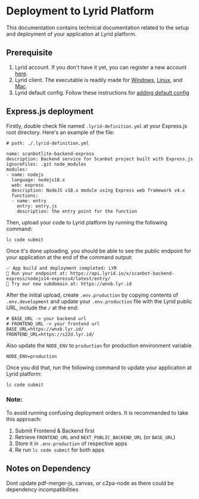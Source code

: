 # Deployment to Lyrid Platform

This documentation contains technical documentation related to the setup and deployment of your application at Lyrid platform.

## Prerequisite

1. Lyrid account. If you don't have it yet, you can register a new account [here](https://app.lyrid.io/register/).
2. Lyrid client. The executable is readily made for [Windows](https://api.lyrid.io/client/dl/win), [Linux](https://api.lyrid.io/client/dl/linux), and [Mac](https://api.lyrid.io/client/dl/mac).
3. Lyrid default config. Follow these instructions for [adding default config](https://docs.lyrid.io/initialization#adding-default-config)

## Express.js deployment

Firstly, double check file named `.lyrid-definition.yml` at your Express.js root directory. Here's an example of the file:

```
# path: ./.lyrid-definition.yml

name: scanbotlite-backend-express
description: Backend service for Scanbot project built with Express.js
ignoreFiles: .git node_modules
modules:
- name: nodejs
  language: nodejs18.x
  web: express
  description: NodeJS v18.x module using Express web framework v4.x
  functions:
  - name: entry
    entry: entry.js
    description: the entry point for the function
```

Then, upload your code to Lyrid platform by running the following command:

```
lc code submit
```

Once it's done uploading, you should be able to see the public endpoint for your application at the end of the command output:

```
✅ App build and deployment completed: LYR
🚀 Run your endpoint at: https://api.lyrid.io/x/scanbot-backend-express/nodejs14-express4/latest/entry/
🚀 Try our new subdomain at: https://wnxb.lyr.id
```

After the initial upload, create `.env.production` by copying contents of `.env.development` and update your `.env.production` file with the Lyrid public URL, include the `/` at the end:

```
# BASE_URL -> your backend url
# FRONTEND_URL -> your frontend url
BASE_URL=https://wnxb.lyr.id/
FRONTEND_URL=https://s22d.lyr.id/
```

Also update the `NODE_ENV` to `production` for production environment variable

```
NODE_ENV=production
```

Once you did that, run the following command to update your application at Lyrid platform:

```
lc code submit
```

### Note:
To avoid running confusing deployment orders.
It is recommended to take this approach:

1. Submit Frontend & Backend first
2. Retrieve `FRONTEND_URL` and `NEXT_PUBLIC_BACKEND_URL` (or `BASE_URL`)
3. Store it in `.env.production` of respective apps
4. Re run `lc code submit` for both apps

## Notes on Dependency
Dont update pdf-merger-js, canvas, or c2pa-node as there could be dependency incompatibilities
